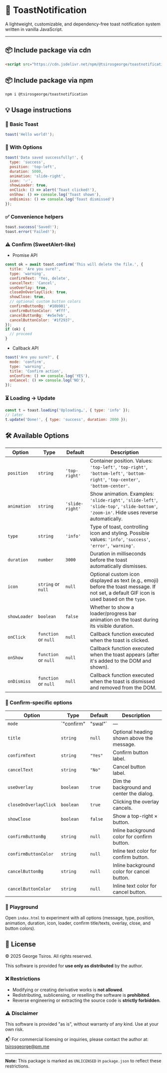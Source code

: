 # 🔔 ToastNotification

A lightweight, customizable, and dependency-free toast notification system written in vanilla JavaScript.

---

## 📦 Include package via cdn
```html
<script src="https://cdn.jsdelivr.net/npm/@tsirosgeorge/toastnotification@5.1.1/toast.min.js"></script>
```

## 📦 Include package via npm
```bash
npm i @tsirosgeorge/toastnotification
``` 

## 💡 Usage instructions
### 🔹 Basic Toast
```javascript
toast('Hello world!');
```

### 🔸 With Options
```javascript
toast('Data saved successfully!', {
  type: 'success',
  position: 'top-left',
  duration: 5000,
  animation: 'slide-right',
  icon: '✅',
  showLoader: true,
  onClick: () => alert('Toast clicked!'),
  onShow: () => console.log('Toast shown'),
  onDismiss: () => console.log('Toast dismissed')
});
```

### ✅ Convenience helpers
```javascript
toast.success('Saved!');
toast.error('Failed!');
```

### ⚠️ Confirm (SweetAlert-like)
- Promise API
```javascript
const ok = await toast.confirm('This will delete the file.', {
  title: 'Are you sure?',
  type: 'warning',
  confirmText: 'Yes, delete',
  cancelText: 'Cancel',
  useOverlay: true,
  closeOnOverlayClick: true,
  showClose: true,
  // optional custom button colors
  confirmButtonBg: '#10b981',
  confirmButtonColor: '#fff',
  cancelButtonBg: '#e5e7eb',
  cancelButtonColor: '#1f2937',
});
if (ok) {
  // proceed
}
```

- Callback API
```javascript
toast('Are you sure?', {
  mode: 'confirm',
  type: 'warning',
  title: 'Confirm action',
  onConfirm: () => console.log('YES'),
  onCancel: () => console.log('NO'),
});
```

### ⏳ Loading → Update
```javascript
const t = toast.loading('Uploading…', { type: 'info' });
// later
t.update('Done!', { type: 'success', duration: 2000 });
```

## 🛠️ Available Options

| Option       | Type       | Default       | Description                                                                                   |
|--------------|------------|---------------|-----------------------------------------------------------------------------------------------|
| `position`   | `string`   | `'top-right'` | Container position. Values: `'top-left'`, `'top-right'`, `'bottom-left'`, `'bottom-right'`, `'top-center'`, `'bottom-center'`. |
| `animation`  | `string`   | `'slide-right'` | Show animation. Examples: `'slide-right'`, `'slide-left'`, `'slide-top'`, `'slide-bottom'`, `'zoom-in'`. Hide uses reverse automatically. |
| `type`       | `string`   | `'info'`      | Type of toast, controlling icon and styling. Possible values: `'info'`, `'success'`, `'error'`, `'warning'`. |
| `duration`   | `number`   | `3000`        | Duration in milliseconds before the toast automatically dismisses.                            |
| `icon`       | `string` or `null` | `null` | Optional custom icon displayed as text (e.g., emoji) before the toast message. If not set, a default GIF icon is used based on the `type`. |
| `showLoader` | `boolean`  | `false`       | Whether to show a loader/progress bar animation on the toast during its visible duration.    |
| `onClick`    | `function` or `null` | `null` | Callback function executed when the toast is clicked.                                        |
| `onShow`     | `function` or `null` | `null` | Callback function executed when the toast appears (after it's added to the DOM and shown).   |
| `onDismiss`  | `function` or `null` | `null` | Callback function executed when the toast is dismissed and removed from the DOM.             |

### 🧩 Confirm-specific options
| Option | Type | Default | Description |
|-------|------|---------|-------------|
| `mode` | `"confirm" | "swal"` | — | Set to show a confirm dialog with Yes/No buttons. |
| `title` | `string` | `null` | Optional heading shown above the message. |
| `confirmText` | `string` | `"Yes"` | Confirm button label. |
| `cancelText` | `string` | `"No"` | Cancel button label. |
| `useOverlay` | `boolean` | `true` | Dim the background and center the dialog. |
| `closeOnOverlayClick` | `boolean` | `true` | Clicking the overlay cancels. |
| `showClose` | `boolean` | `false` | Show a top-right × button. |
| `confirmButtonBg` | `string` | `null` | Inline background color for confirm button. |
| `confirmButtonColor` | `string` | `null` | Inline text color for confirm button. |
| `cancelButtonBg` | `string` | `null` | Inline background color for cancel button. |
| `cancelButtonColor` | `string` | `null` | Inline text color for cancel button. |

### 🧪 Playground
Open `index.html` to experiment with all options (message, type, position, animation, duration, icon, loader, confirm title/texts, overlay, close, and button colors).


## 📝 License

© 2025 George Tsiros. All rights reserved.

This software is provided for **use only as distributed** by the author.

### ❌ Restrictions
- Modifying or creating derivative works is **not allowed**.
- Redistributing, sublicensing, or reselling the software is **prohibited**.
- Reverse engineering or extracting the source code is **strictly forbidden**.

### ⚠️ Disclaimer
This software is provided "as is", without warranty of any kind. Use at your own risk.

📬 For commercial licensing or inquiries, please contact the author at: tsirosgeorge@pm.me

---

**Note:** This package is marked as `UNLICENSED` in `package.json` to reflect these restrictions.
